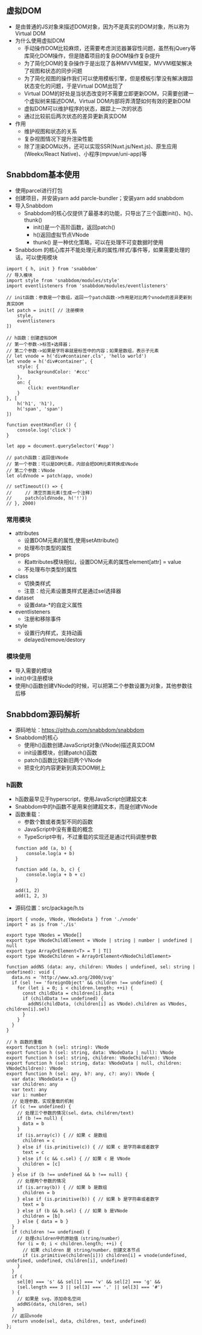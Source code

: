 ## 虚拟DOM
- 是由普通的JS对象来描述DOM对象，因为不是真实的DOM对象，所以称为Virtual DOM
- 为什么使用虚拟DOM
    - 手动操作DOM比较麻烦，还需要考虑浏览器兼容性问题，虽然有jQuery等库简化DOM操作，但是随着项目的复杂DOM操作复杂提升
    - 为了简化DOM的复杂操作于是出现了各种MVVM框架，MVVM框架解决了视图和状态的同步问题
    - 为了简化视图的操作我们可以使用模板引擎，但是模板引擎没有解决跟踪状态变化的问题，于是Virtual DOM出现了
    - Virtual DOM的好处是当状态改变时不需要立即更新DOM，只需要创建一个虚拟树来描述DOM，Virtual DOM内部将弄清楚如何有效的更新DOM
    - 虚拟DOM可以维护程序的状态，跟踪上一次的状态
    - 通过比较前后两次状态的差异更新真实DOM
- 作用
    - 维护视图和状态的关系
    - 复杂视图情况下提升渲染性能
    - 除了渲染DOM以外，还可以实现SSR(Nuxt.js/Next.js)、原生应用(Weekx/React Native)、小程序(mpvue/uni-app)等

## Snabbdom基本使用
- 使用parcel进行打包
- 创建项目，并安装yarn add parcle-bundler；安装yarn add snabbdom
- 导入Snabbdom
    - Snabbdom的核心仅提供了最基本的功能，只导出了三个函数init()、h()、thunk()
        - init()是一个高阶函数，返回patch()
        - h()返回虚拟节点VNode
        - thunk() 是一种优化策略，可以在处理不可变数据时使用
- Snabbdom 的核心库并不能处理元素的属性/样式/事件等，如果需要处理的话，可以使用模块
```
import { h, init } from 'snabbdom'
// 导入模块
import style from 'snabbdom/modules/style'
import eventlisteners from 'snabbdom/modules/eventlisteners'

// init函数：参数是一个数组，返回一个patch函数->作用是对比两个vnode的差异更新到真实DOM
let patch = init([ // 注册模块
    style,
    eventlisteners
])

// h函数：创建虚拟DOM
// 第一个参数->标签+选择器；
// 第二个参数->如果是字符串就是标签中的内容；如果是数组，表示子元素
// let vnode = h('div#container.cls', 'hello world') 
let vnode = h('div#container', {
    style: {
        backgroundColor: '#ccc'
    },
    on: {
        click: eventHandler
    }
}, [
    h('h1', 'h1'),
    h('span', 'span')
])

function eventHandler () {
    console.log('click')
}

let app = document.querySelector('#app')

// patch函数：返回值VNode
// 第一个参数：可以是DOM元素，内部会把DOM元素转换成VNode
// 第二个参数：VNode 
let oldVnode = patch(app, vnode)

// setTimeout(() => {
//     // 清空页面元素(生成一个注释)
//     patch(oldVnode, h('!'))
// }, 2000)
```

### 常用模块
- attributes
    - 设置DOM元素的属性,使用setAttribute()
    - 处理布尔类型的属性
- props
    - 和attributes模块相似，设置DOM元素的属性element[attr] = value
    - 不处理布尔类型的属性
- class
    - 切换类样式
    - 注意：给元素设置类样式是通过sel选择器
- dataset
    - 设置data-*的自定义属性
- eventlisteners
    - 注册和移除事件
- style
    - 设置行内样式，支持动画
    - delayed/remove/destory

### 模块使用
- 导入需要的模块
- init()中注册模块
- 使用h()函数创建VNode的时候，可以把第二个参数设置为对象，其他参数往后移

## Snabbdom源码解析
- 源码地址：https://github.com/snabbdom/snabbdom
- Snabbdom的核心
    - 使用h()函数创建JavaScript对象(VNode)描述真实DOM
    - init设置模块，创建patch()函数
    - patch()函数比较新旧两个VNode
    - 把变化的内容更新到真实DOM树上

### h函数
- h函数最早见于hyperscript，使用JavaScript创建超文本
- Snabbdom中的h函数不是用来创建超文本，而是创建VNode
- 函数重载：
    - 参数个数或者类型不同的函数
    - JavaScript中没有重载的概念
    - TypeScript中有，不过重载的实现还是通过代码调整参数
    ```
    function add (a, b) {
        console.log(a + b)
    }

    function add (a, b, c) {
        console.log(a + b + c)
    }

    add(1, 2)
    add(1, 2, 3)
    ```
- 源码位置：src/package/h.ts
```
import { vnode, VNode, VNodeData } from './vnode'
import * as is from './is'

export type VNodes = VNode[]
export type VNodeChildElement = VNode | string | number | undefined | null
export type ArrayOrElement<T> = T | T[]
export type VNodeChildren = ArrayOrElement<VNodeChildElement>

function addNS (data: any, children: VNodes | undefined, sel: string | undefined): void {
  data.ns = 'http://www.w3.org/2000/svg'
  if (sel !== 'foreignObject' && children !== undefined) {
    for (let i = 0; i < children.length; ++i) {
      const childData = children[i].data
      if (childData !== undefined) {
        addNS(childData, (children[i] as VNode).children as VNodes, children[i].sel)
      }
    }
  }
}

// h 函数的重载
export function h (sel: string): VNode
export function h (sel: string, data: VNodeData | null): VNode
export function h (sel: string, children: VNodeChildren): VNode
export function h (sel: string, data: VNodeData | null, children: VNodeChildren): VNode
export function h (sel: any, b?: any, c?: any): VNode {
  var data: VNodeData = {}
  var children: any
  var text: any
  var i: number
  // 处理参数，实现重载的机制
  if (c !== undefined) {
    // 处理三个参数的情况(sel、data、children/text)
    if (b !== null) {
      data = b
    }
    if (is.array(c)) { // 如果 c 是数组
      children = c
    } else if (is.primitive(c)) { // 如果 c 是字符串或者数字
      text = c
    } else if (c && c.sel) { // 如果 c 是 VNode
      children = [c]
    }
  } else if (b !== undefined && b !== null) {
    // 处理两个参数的情况
    if (is.array(b)) { // 如果 b 是数组
      children = b
    } else if (is.primitive(b)) { // 如果 b 是字符串或者数字
      text = b
    } else if (b && b.sel) { // 如果 b 是VNode
      children = [b]
    } else { data = b }
  }
  if (children !== undefined) {
    // 处理children中的原始值（string/number）
    for (i = 0; i < children.length; ++i) {
      // 如果 children 是 string/number，创建文本节点
      if (is.primitive(children[i])) children[i] = vnode(undefined, undefined, undefined, children[i], undefined)
    }
  }
  if (
    sel[0] === 's' && sel[1] === 'v' && sel[2] === 'g' &&
    (sel.length === 3 || sel[3] === '.' || sel[3] === '#')
  ) {
    // 如果是 svg，添加命名空间
    addNS(data, children, sel)
  }
  // 返回vnode
  return vnode(sel, data, children, text, undefined)
};
```